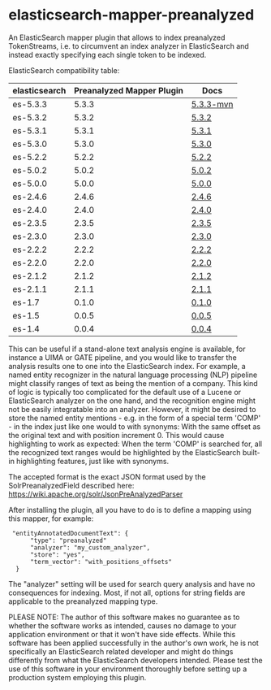 elasticsearch-mapper-preanalyzed
================================

An ElasticSearch mapper plugin that allows to index preanalyzed TokenStreams, i.e. to circumvent an index analyzer in ElasticSearch and instead exactly specifying each single token to be indexed.

ElasticSearch compatibility table:

| elasticsearch |  Preanalyzed Mapper Plugin | Docs
|---------------|----------------------------|------
| es-5.3.3      |  5.3.3 | [5.3.3-mvn](https://github.com/JULIELab/elasticsearch-mapper-preanalyzed/tree/es-5.3.3-mvn)
| es-5.3.2      |  5.3.2 | [5.3.2](https://github.com/JULIELab/elasticsearch-mapper-preanalyzed/tree/es-5.3.2)
| es-5.3.1      |  5.3.1 | [5.3.1](https://github.com/JULIELab/elasticsearch-mapper-preanalyzed/tree/es-5.3.1)
| es-5.3.0      |  5.3.0 | [5.3.0](https://github.com/JULIELab/elasticsearch-mapper-preanalyzed/tree/es-5.3.0)
| es-5.2.2      |  5.2.2 | [5.2.2](https://github.com/JULIELab/elasticsearch-mapper-preanalyzed/tree/es-5.2.2)
| es-5.0.2      |  5.0.2 | [5.0.2](https://github.com/JULIELab/elasticsearch-mapper-preanalyzed/tree/es-5.0.2)
| es-5.0.0      |  5.0.0 | [5.0.0](https://github.com/JULIELab/elasticsearch-mapper-preanalyzed/tree/es-5.0.0)
| es-2.4.6      |  2.4.6 | [2.4.6](https://github.com/JULIELab/elasticsearch-mapper-preanalyzed/tree/es-2.4.6)
| es-2.4.0      |  2.4.0 | [2.4.0](https://github.com/JULIELab/elasticsearch-mapper-preanalyzed/tree/es-2.4.0)
| es-2.3.5      |  2.3.5 | [2.3.5](https://github.com/JULIELab/elasticsearch-mapper-preanalyzed/tree/es-2.3.5)
| es-2.3.0      |  2.3.0 | [2.3.0](https://github.com/JULIELab/elasticsearch-mapper-preanalyzed/tree/es-2.3.0)
| es-2.2.2      |  2.2.2 | [2.2.2](https://github.com/JULIELab/elasticsearch-mapper-preanalyzed/tree/es-2.2.2)
| es-2.2.0      |  2.2.0 | [2.2.0](https://github.com/JULIELab/elasticsearch-mapper-preanalyzed/tree/es-2.2.0)
| es-2.1.2      |  2.1.2 | [2.1.2](https://github.com/JULIELab/elasticsearch-mapper-preanalyzed/tree/es-2.1.2)
| es-2.1.1      |  2.1.1 | [2.1.1](https://github.com/JULIELab/elasticsearch-mapper-preanalyzed/tree/es-2.1.1)
| es-1.7		|  0.1.0 | [0.1.0](https://github.com/JULIELab/elasticsearch-mapper-preanalyzed/tree/es-1.7)
| es-1.5        |  0.0.5 | [0.0.5](https://github.com/JULIELab/elasticsearch-mapper-preanalyzed/tree/es-1.5)
| es-1.4        |  0.0.4 | [0.0.4](https://github.com/JULIELab/elasticsearch-mapper-preanalyzed/tree/es-1.4)

This can be useful if a stand-alone text analysis engine is available, for instance a UIMA or GATE pipeline, and you would like to transfer the analysis results one to one into the ElasticSearch index.
For example, a named entity recognizer in the natural language processing (NLP) pipeline might classify ranges of text as being the mention of a company. This kind of logic is typically too complicated for the default use of a Lucene or ElasticSearch analyzer on the one hand, and the recognition engine might not be easily integratable into an analyzer. However, it might be desired to store the named entity mentions - e.g. in the form of a special term 'COMP' - in the index just like one would to with synonyms: With the same offset as the original text and with position increment 0. This would cause highlighting to work as expected: When the term 'COMP' is searched for, all the recognized text ranges would be highlighted by the ElasticSearch built-in highlighting features, just like with synonyms.

The accepted format is the exact JSON format used by the SolrPreanalyzedField described here: https://wiki.apache.org/solr/JsonPreAnalyzedParser

After installing the plugin, all you have to do is to define a mapping using this mapper, for example:

     "entityAnnotatedDocumentText": {
          "type": "preanalyzed"
          "analyzer": "my_custom_analyzer",
          "store": "yes",
          "term_vector": "with_positions_offsets"
      }
        
The "analyzer" setting will be used for search query analysis and have no consequences for indexing.
Most, if not all, options for string fields are applicable to the preanalyzed mapping type.

PLEASE NOTE: The author of this software makes no guarantee as to whether the software works as intended, causes no damage to your application environment or that it won't have side effects. While this software has been applied successfully in the author's own work, he is not specifically an ElasticSearch related developer and might do things differently from what the ElasticSearch developers intended. Please test the use of this software in your environment thoroughly before setting up a production system employing this plugin.
